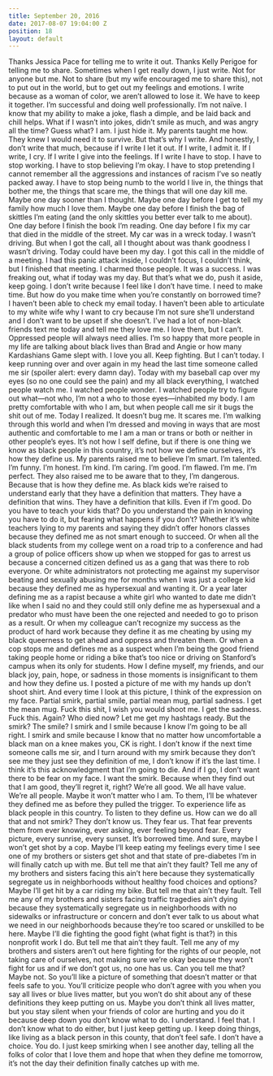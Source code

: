 ```yaml
---
title: September 20, 2016
date: 2017-08-07 19:04:00 Z
position: 18
layout: default
---
```


Thanks Jessica Pace for telling me to write it out. Thanks Kelly Perigoe for telling me to share.
Sometimes when I get really down, I just write. Not for anyone but me. Not to share (but my wife encouraged me to share this), not to put out in the world, but to get out my feelings and emotions. I write because as a woman of color, we aren’t allowed to lose it. We have to keep it together. I’m successful and doing well professionally. I’m not naïve. I know that my ability to make a joke, flash a dimple, and be laid back and chill helps. What if I wasn’t into jokes, didn’t smile as much, and was angry all the time?
Guess what? I am. I just hide it. My parents taught me how. They knew I would need it to survive.
But that’s why I write. And honestly, I don’t write that much, because if I write I let it out. If I write, I admit it. If I write, I cry. If I write I give into the feelings. If I write I have to stop. I have to stop working. I have to stop believing I’m okay. I have to stop pretending I cannot remember all the aggressions and instances of racism I’ve so neatly packed away. I have to stop being numb to the world I live in, the things that bother me, the things that scare me, the things that will one day kill me. Maybe one day sooner than I thought. Maybe one day before I get to tell my family how much I love them. Maybe one day before I finish the bag of skittles I’m eating (and the only skittles you better ever talk to me about). One day before I finish the book I’m reading. One day before I fix my car that died in the middle of the street.
My car was in a wreck today. I wasn’t driving. But when I got the call, all I thought about was thank goodness I wasn’t driving. Today could have been my day. I got this call in the middle of a meeting. I had this panic attack inside, I couldn’t focus, I couldn’t think, but I finished that meeting. I charmed those people. It was a success. I was freaking out, what if today was my day. But that’s what we do, push it aside, keep going.
I don’t write because I feel like I don’t have time. I need to make time. But how do you make time when you’re constantly on borrowed time? I haven’t been able to check my email today. I haven’t been able to articulate to my white wife why I want to cry because I’m not sure she’ll understand and I don’t want to be upset if she doesn’t. I’ve had a lot of non-black friends text me today and tell me they love me. I love them, but I can’t. Oppressed people will always need allies. I’m so happy that more people in my life are talking about black lives than Brad and Angie or how many Kardashians Game slept with. I love you all. Keep fighting. But I can’t today.
I keep running over and over again in my head the last time someone called me sir (spoiler alert: every damn day). Today with my baseball cap over my eyes (so no one could see the pain) and my all black everything, I watched people watch me. I watched people wonder. I watched people try to figure out what—not who, I’m not a who to those eyes—inhabited my body.
I am pretty comfortable with who I am, but when people call me sir it bugs the shit out of me. Today I realized. It doesn’t bug me. It scares me. I’m walking through this world and when I’m dressed and moving in ways that are most authentic and comfortable to me I am a man or trans or both or neither in other people’s eyes. It’s not how I self define, but if there is one thing we know as black people in this country, it’s not how we define ourselves, it’s how they define us.
My parents raised me to believe I’m smart. I’m talented. I’m funny. I’m honest. I’m kind. I’m caring. I’m good. I’m flawed. I’m me. I’m perfect. They also raised me to be aware that to they, I’m dangerous. Because that is how they define me. As black kids we’re raised to understand early that they have a definition that matters. They have a definition that wins. They have a definition that kills. Even if I’m good. Do you have to teach your kids that? Do you understand the pain in knowing you have to do it, but fearing what happens if you don’t?
Whether it’s white teachers lying to my parents and saying they didn’t offer honors classes because they defined me as not smart enough to succeed. Or when all the black students from my college went on a road trip to a conference and had a group of police officers show up when we stopped for gas to arrest us because a concerned citizen defined us as a gang that was there to rob everyone. Or white administrators not protecting me against my supervisor beating and sexually abusing me for months when I was just a college kid because they defined me as hypersexual and wanting it. Or a year later defining me as a rapist because a white girl who wanted to date me didn’t like when I said no and they could still only define me as hypersexual and a predator who must have been the one rejected and needed to go to prison as a result. Or when my colleague can’t recognize my success as the product of hard work because they define it as me cheating by using my black queerness to get ahead and oppress and threaten them. Or when a cop stops me and defines me as a suspect when I’m being the good friend taking people home or riding a bike that’s too nice or driving on Stanford’s campus when its only for students.
How I define myself, my friends, and our black joy, pain, hope, or sadness in those moments is insignificant to them and how they define us.
I posted a picture of me with my hands up don’t shoot shirt. And every time I look at this picture, I think of the expression on my face. Partial smirk, partial smile, partial mean mug, partial sadness. I get the mean mug. Fuck this shit, I wish you would shoot me. I get the sadness. Fuck this. Again? Who died now? Let me get my hashtags ready. But the smirk? The smile?
I smirk and I smile because I know I’m going to be all right. I smirk and smile because I know that no matter how uncomfortable a black man on a knee makes you, CK is right. I don’t know if the next time someone calls me sir, and I turn around with my smirk because they don’t see me they just see they definition of me, I don’t know if it’s the last time. I think it’s this acknowledgment that I’m going to die. And if I go, I don’t want there to be fear on my face. I want the smirk. Because when they find out that I am good, they’ll regret it, right? We’re all good. We all have value. We’re all people. Maybe it won’t matter who I am. To them, I’ll be whatever they defined me as before they pulled the trigger. To experience life as black people in this country. To listen to they define us. How can we do all that and not smirk? They don’t know us. They fear us. That fear prevents them from ever knowing, ever asking, ever feeling beyond fear. Every picture, every sunrise, every sunset. It’s borrowed time. And sure, maybe I won’t get shot by a cop. Maybe I’ll keep eating my feelings every time I see one of my brothers or sisters get shot and that state of pre-diabetes I’m in will finally catch up with me. But tell me that ain’t they fault? Tell me any of my brothers and sisters facing this ain’t here because they systematically segregate us in neighborhoods without healthy food choices and options? Maybe I’ll get hit by a car riding my bike. But tell me that ain’t they fault. Tell me any of my brothers and sisters facing traffic tragedies ain’t dying because they systematically segregate us in neighborhoods with no sidewalks or infrastructure or concern and don’t ever talk to us about what we need in our neighborhoods because they’re too scared or unskilled to be here. Maybe I’ll die fighting the good fight (what fight is that?) in this nonprofit work I do. But tell me that ain’t they fault. Tell me any of my brothers and sisters aren’t out here fighting for the rights of our people, not taking care of ourselves, not making sure we’re okay because they won’t fight for us and if we don’t got us, no one has us.
Can you tell me that? Maybe not. So you’ll like a picture of something that doesn’t matter or that feels safe to you. You’ll criticize people who don’t agree with you when you say all lives or blue lives matter, but you won’t do shit about any of these definitions they keep putting on us. Maybe you don’t think all lives matter, but you stay silent when your friends of color are hurting and you do it because deep down you don’t know what to do. I understand. I feel that. I don’t know what to do either, but I just keep getting up. I keep doing things, like living as a black person in this county, that don’t feel safe. I don’t have a choice. You do. I just keep smirking when I see another day, telling all the folks of color that I love them and hope that when they define me tomorrow, it’s not the day their definition finally catches up with me.
